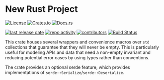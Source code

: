 # New Rust Project

<!-- NOTE: You can also use a Crates.io version of this license badge: https://shields.io/category/license -->
[![License](https://img.shields.io/github/license/erichdongubler/map1-rs.svg)](LICENSE.md)
[![Crates.io](https://img.shields.io/crates/v/map1.svg)](https://crates.io/crates/map1)
[![Docs.rs](https://docs.rs/map1/badge.svg)](https://docs.rs/map1)

[![last release date](https://img.shields.io/github/release-date/erichdongubler/map1-rs.svg)](https://github.com/erichdongubler/map1-rs/releases)
[![repo activity](https://img.shields.io/github/commit-activity/m/erichdongubler/map1-rs.svg)](https://github.com/erichdongubler/map1-rs/pulse/monthly)
[![contributors](https://img.shields.io/github/contributors/erichdongubler/map1-rs.svg)](https://github.com/erichdongubler/map1-rs/graphs/contributors)
[![Build Status](https://secure.travis-ci.org/erichdongubler/map1-rs.svg?branch=master)](https://travis-ci.org/erichdongubler/map1-rs)

<!-- cargo-sync-readme start -->

This crate houses several wrappers and convenience macros over `std` collections that guarantee
that they will never be empty. This is particularly useful for modeling APIs and data that need
a non-empty invariant and reducing potential error cases by using types rather than
conventions.

The crate provides an optional serde feature, which provides implementations of
`serde::Serialize`/`serde::Deserialize`.

<!-- cargo-sync-readme end -->
